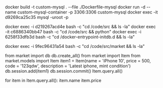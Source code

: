 docker build -t custom-mysql . --file ./Dockerfile-mysql
docker run -d --name custom-mysql-container -p 3306:3306 custom-mysql
docker exec -it d9269ca25c35 mysql -uroot -p

docker exec -i d219267acd4e bash -c "cd /code/src && ls -la"
docker exec -it c6886340bb47 bash -c "cd /code/src && python"
docker exec -i 6258f33dfb3d bash -c "cd /docker-entrypoint-initdb.d && ls -la"

docker exec -i 9fec96431a54 bash -c "cd /code/src/market && ls -la"

from market import db
db.create_all()
from market import Item
from market.models import Item
item1 = Item(name = 'iPhone 10', price = 500, code = '123qdw', description = 'Latest iphone, mint condition')
db.session.add(item1)
db.session.commit()
Item.query.all()

for item in Item.query.all():
    item.name
    item.price
